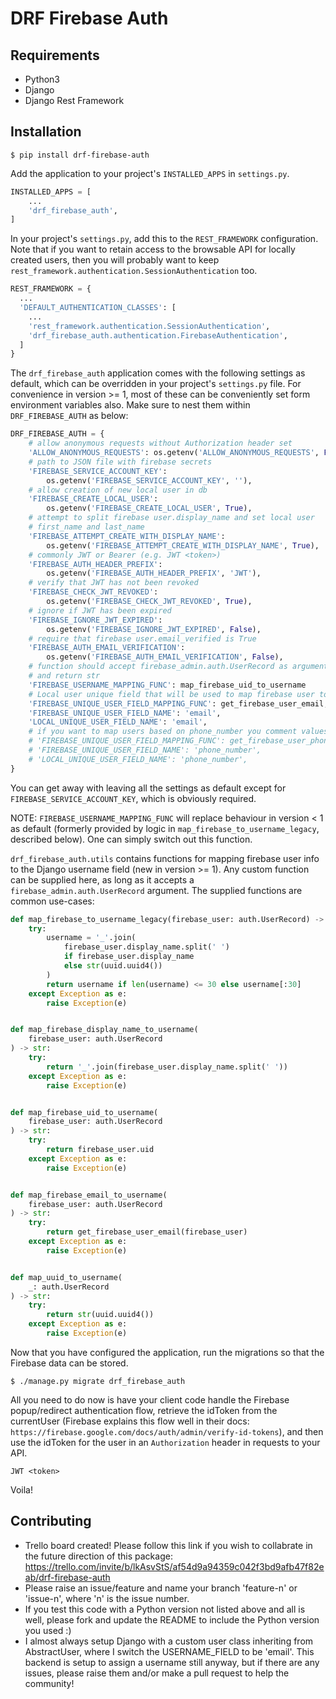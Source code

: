 # DRF Firebase Auth

## Requirements

- Python3
- Django
- Django Rest Framework

## Installation

```
$ pip install drf-firebase-auth
```

Add the application to your project's `INSTALLED_APPS` in `settings.py`.

```python
INSTALLED_APPS = [
    ...
    'drf_firebase_auth',
]
```

In your project's `settings.py`, add this to the `REST_FRAMEWORK` configuration. Note that if you want to retain access to the browsable API for locally created users, then you will probably want to keep `rest_framework.authentication.SessionAuthentication` too.

```python
REST_FRAMEWORK = {
  ...
  'DEFAULT_AUTHENTICATION_CLASSES': [
    ...
    'rest_framework.authentication.SessionAuthentication',
    'drf_firebase_auth.authentication.FirebaseAuthentication',
  ]
}
```

The `drf_firebase_auth` application comes with the following settings as default, which can be overridden in your project's `settings.py` file. For convenience in version >= 1, most of these can be conveniently set form environment variables also. Make sure to nest them within `DRF_FIREBASE_AUTH` as below:

```python
DRF_FIREBASE_AUTH = {
    # allow anonymous requests without Authorization header set
    'ALLOW_ANONYMOUS_REQUESTS': os.getenv('ALLOW_ANONYMOUS_REQUESTS', False),
    # path to JSON file with firebase secrets
    'FIREBASE_SERVICE_ACCOUNT_KEY':
        os.getenv('FIREBASE_SERVICE_ACCOUNT_KEY', ''),
    # allow creation of new local user in db
    'FIREBASE_CREATE_LOCAL_USER':
        os.getenv('FIREBASE_CREATE_LOCAL_USER', True),
    # attempt to split firebase user.display_name and set local user
    # first_name and last_name
    'FIREBASE_ATTEMPT_CREATE_WITH_DISPLAY_NAME':
        os.getenv('FIREBASE_ATTEMPT_CREATE_WITH_DISPLAY_NAME', True),
    # commonly JWT or Bearer (e.g. JWT <token>)
    'FIREBASE_AUTH_HEADER_PREFIX':
        os.getenv('FIREBASE_AUTH_HEADER_PREFIX', 'JWT'),
    # verify that JWT has not been revoked
    'FIREBASE_CHECK_JWT_REVOKED':
        os.getenv('FIREBASE_CHECK_JWT_REVOKED', True),
    # ignore if JWT has been expired
    'FIREBASE_IGNORE_JWT_EXPIRED':
        os.getenv('FIREBASE_IGNORE_JWT_EXPIRED', False),
    # require that firebase user.email_verified is True
    'FIREBASE_AUTH_EMAIL_VERIFICATION':
        os.getenv('FIREBASE_AUTH_EMAIL_VERIFICATION', False),
    # function should accept firebase_admin.auth.UserRecord as argument
    # and return str
    'FIREBASE_USERNAME_MAPPING_FUNC': map_firebase_uid_to_username
    # Local user unique field that will be used to map firebase user to local user
    'FIREBASE_UNIQUE_USER_FIELD_MAPPING_FUNC': get_firebase_user_email,
    'FIREBASE_UNIQUE_USER_FIELD_NAME': 'email',
    'LOCAL_UNIQUE_USER_FIELD_NAME': 'email',
    # if you want to map users based on phone_number you comment values above and add
    # 'FIREBASE_UNIQUE_USER_FIELD_MAPPING_FUNC': get_firebase_user_phone_number,
    # 'FIREBASE_UNIQUE_USER_FIELD_NAME': 'phone_number',
    # 'LOCAL_UNIQUE_USER_FIELD_NAME': 'phone_number',
}
```

You can get away with leaving all the settings as default except for `FIREBASE_SERVICE_ACCOUNT_KEY`, which is obviously required.

NOTE: `FIREBASE_USERNAME_MAPPING_FUNC` will replace behaviour in version < 1 as default (formerly provided by logic in `map_firebase_to_username_legacy`, described below). One can simply switch out this function.

`drf_firebase_auth.utils` contains functions for mapping firebase user info to the Django username field (new in version >= 1). Any custom function can be supplied here, as long as it accepts a `firebase_admin.auth.UserRecord` argument. The supplied functions are common use-cases:

```python
def map_firebase_to_username_legacy(firebase_user: auth.UserRecord) -> str:
    try:
        username = '_'.join(
            firebase_user.display_name.split(' ')
            if firebase_user.display_name
            else str(uuid.uuid4())
        )
        return username if len(username) <= 30 else username[:30]
    except Exception as e:
        raise Exception(e)


def map_firebase_display_name_to_username(
    firebase_user: auth.UserRecord
) -> str:
    try:
        return '_'.join(firebase_user.display_name.split(' '))
    except Exception as e:
        raise Exception(e)


def map_firebase_uid_to_username(
    firebase_user: auth.UserRecord
) -> str:
    try:
        return firebase_user.uid
    except Exception as e:
        raise Exception(e)


def map_firebase_email_to_username(
    firebase_user: auth.UserRecord
) -> str:
    try:
        return get_firebase_user_email(firebase_user)
    except Exception as e:
        raise Exception(e)


def map_uuid_to_username(
    _: auth.UserRecord
) -> str:
    try:
        return str(uuid.uuid4())
    except Exception as e:
        raise Exception(e)
```

Now that you have configured the application, run the migrations so that the Firebase data can be stored.

```
$ ./manage.py migrate drf_firebase_auth
```

All you need to do now is have your client code handle the Firebase popup/redirect authentication flow, retrieve the idToken from the currentUser (Firebase explains this flow well in their docs: `https://firebase.google.com/docs/auth/admin/verify-id-tokens`), and then use the idToken for the user in an `Authorization` header in requests to your API.

```
JWT <token>
```

Voila!

## Contributing

- Trello board created! Please follow this link if you wish to collabrate in the future direction of this package: https://trello.com/invite/b/lkAsvStS/af54d9a94359c042f3bd9afb47f82eab/drf-firebase-auth
- Please raise an issue/feature and name your branch 'feature-n' or 'issue-n', where 'n' is the issue number.
- If you test this code with a Python version not listed above and all is well, please fork and update the README to include the Python version you used :)
- I almost always setup Django with a custom user class inheriting from AbstractUser, where I switch the USERNAME_FIELD to be 'email'. This backend is setup to assign a username still anyway, but if there are any issues, please raise them and/or make a pull request to help the community!
